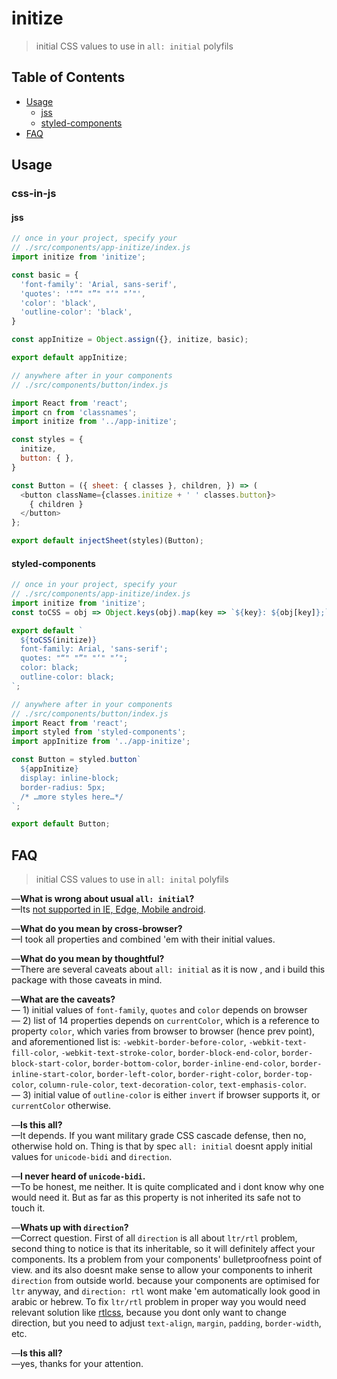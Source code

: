 # initize

> initial CSS values to use in `all: initial` polyfils 

## Table of Contents

* [Usage](#usage)
  * [jss](#jss)
  * [styled-components](#styled-components)
* [FAQ](#faq)

## Usage

### css-in-js

#### jss

```js
// once in your project, specify your
// ./src/components/app-initize/index.js
import initize from 'initize';

const basic = {
  'font-family': 'Arial, sans-serif',
  'quotes': '"“" "”" "‘" "’"',
  'color': 'black',
  'outline-color': 'black',
}

const appInitize = Object.assign({}, initize, basic);

export default appInitize;

// anywhere after in your components
// ./src/components/button/index.js

import React from 'react';
import cn from 'classnames';
import initize from '../app-initize';

const styles = {
  initize,
  button: { },
}

const Button = ({ sheet: { classes }, children, }) => (
  <button className={classes.initize + ' ' classes.button}>
    { children }
  </button>
};

export default injectSheet(styles)(Button);
```

#### styled-components

```js
// once in your project, specify your
// ./src/components/app-initize/index.js
import initize from 'initize';
const toCSS = obj => Object.keys(obj).map(key => `${key}: ${obj[key]};`).join('\n');

export default `
  ${toCSS(initize)}
  font-family: Arial, 'sans-serif';
  quotes: "“" "”" "‘" "’";
  color: black;
  outline-color: black;
`;

// anywhere after in your components
// ./src/components/button/index.js
import React from 'react';
import styled from 'styled-components';
import appInitize from '../app-initize';

const Button = styled.button`
  ${appInitize}
  display: inline-block;
  border-radius: 5px;
  /* …more styles here…*/
`;

export default Button;


```

## FAQ

> initial CSS values to use in `all: inital` polyfils

—**What is wrong about usual `all: initial`?**  
—Its [not supported in IE, Edge, Mobile android][IEEDGE].

—**What do you mean by cross-browser?**  
—I took all properties and combined 'em with their initial values.

—**What do you mean by thoughtful?**  
—There are several caveats about `all: initial` as it is now , and i build this package with those caveats in mind.

—**What are the caveats?**  
— 1) initial values of `font-family`, `quotes` and `color` depends on browser  
— 2) list of 14 properties depends on `currentColor`, which is a reference to property `color`, which varies from browser to browser (hence prev point), and aforementioned list is: `-webkit-border-before-color`, `-webkit-text-fill-color`, `-webkit-text-stroke-color`, `border-block-end-color`, `border-block-start-color`, `border-bottom-color`, `border-inline-end-color`, `border-inline-start-color`, `border-left-color`, `border-right-color`, `border-top-color`, `column-rule-color`, `text-decoration-color`, `text-emphasis-color`.  
— 3) initial value of `outline-color` is either `invert` if browser supports it, or `currentColor` otherwise.

—**Is this all?**  
—It depends. If you want military grade CSS cascade defense, then no, otherwise hold on. Thing is that by spec `all: initial` doesnt apply initial values for `unicode-bidi` and `direction`.

—**I never heard of `unicode-bidi`.**  
—To be honest, me neither. It is quite complicated and i dont know why one would need it. But as far as this property is not inherited its safe not to touch it.

—**Whats up with `direction`?**  
—Correct question. First of all `direction` is all about `ltr/rtl` problem, second thing to notice is that its inheritable, so it will definitely affect your components. Its a problem from your components' bulletproofness point of view. and its also doesnt make sense to allow your components to inherit `direction` from outside world. because your components are optimised for `ltr` anyway, and `direction: rtl` wont make 'em automatically look good in arabic or hebrew. To fix `ltr/rtl` problem in proper way you would need relevant solution like [rtlcss][], because you dont only want to change direction, but you need to adjust `text-align`, `margin`, `padding`, `border-width`, etc.

—**Is this all?**  
—yes, thanks for your attention.

[IEEDGE]: http://caniuse.com/#feat=css-all
[rtlcss]: https://github.com/MohammadYounes/rtlcss
